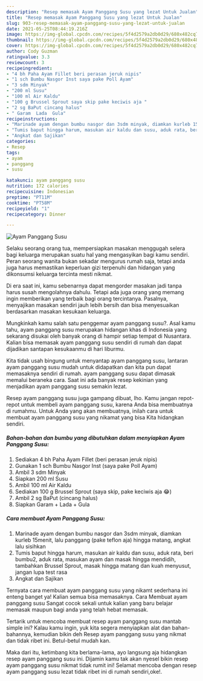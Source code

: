 ```yaml
---
description: "Resep memasak Ayam Panggang Susu yang lezat Untuk Jualan"
title: "Resep memasak Ayam Panggang Susu yang lezat Untuk Jualan"
slug: 903-resep-memasak-ayam-panggang-susu-yang-lezat-untuk-jualan
date: 2021-05-25T08:44:19.216Z
image: https://img-global.cpcdn.com/recipes/5f4d2579a2db0d29/680x482cq70/ayam-panggang-susu-foto-resep-utama.jpg
thumbnail: https://img-global.cpcdn.com/recipes/5f4d2579a2db0d29/680x482cq70/ayam-panggang-susu-foto-resep-utama.jpg
cover: https://img-global.cpcdn.com/recipes/5f4d2579a2db0d29/680x482cq70/ayam-panggang-susu-foto-resep-utama.jpg
author: Cody Guzman
ratingvalue: 3.3
reviewcount: 3
recipeingredient:
- "4 bh Paha Ayam Fillet beri perasan jeruk nipis"
- "1 sch Bumbu Nasgor Inst saya pake Poll Ayam"
- "3 sdm Minyak"
- "200 ml Susu"
- "100 ml Air Kaldu"
- "100 g Brussel Sprout saya skip pake keciwis aja "
- "2 sg BaPut cincang halus"
- " Garam  Lada  Gula"
recipeinstructions:
- "Marinade ayam dengan bumbu nasgor dan 3sdm minyak, diamkan kurleb 15menit, lalu panggang (pake teflon aja) hingga matang, angkat lalu sisihkan"
- "Tumis baput hingga harum, masukan air kaldu dan susu, aduk rata, beri bumbu2, aduk rata, masukan ayam dan masak hingga mendidih, tambahkan Brussel Sprout, masak hingga matang dan kuah menyusut, jangan lupa test rasa"
- "Angkat dan Sajikan"
categories:
- Resep
tags:
- ayam
- panggang
- susu

katakunci: ayam panggang susu 
nutrition: 172 calories
recipecuisine: Indonesian
preptime: "PT11M"
cooktime: "PT58M"
recipeyield: "1"
recipecategory: Dinner

---
```



![Ayam Panggang Susu](https://img-global.cpcdn.com/recipes/5f4d2579a2db0d29/680x482cq70/ayam-panggang-susu-foto-resep-utama.jpg)

Selaku seorang orang tua, mempersiapkan masakan menggugah selera bagi keluarga merupakan suatu hal yang mengasyikan bagi kamu sendiri. Peran seorang  wanita bukan sekadar mengurus rumah saja, tetapi anda juga harus memastikan keperluan gizi terpenuhi dan hidangan yang dikonsumsi keluarga tercinta mesti nikmat.

Di era  saat ini, kamu sebenarnya dapat mengorder masakan jadi tanpa harus susah mengolahnya dahulu. Tetapi ada juga orang yang memang ingin memberikan yang terbaik bagi orang tercintanya. Pasalnya, menyajikan masakan sendiri jauh lebih bersih dan bisa menyesuaikan berdasarkan masakan kesukaan keluarga. 



Mungkinkah kamu salah satu penggemar ayam panggang susu?. Asal kamu tahu, ayam panggang susu merupakan hidangan khas di Indonesia yang sekarang disukai oleh banyak orang di hampir setiap tempat di Nusantara. Kalian bisa memasak ayam panggang susu sendiri di rumah dan dapat dijadikan santapan kesukaanmu di hari liburmu.

Kita tidak usah bingung untuk menyantap ayam panggang susu, lantaran ayam panggang susu mudah untuk didapatkan dan kita pun dapat memasaknya sendiri di rumah. ayam panggang susu dapat dimasak memalui beraneka cara. Saat ini ada banyak resep kekinian yang menjadikan ayam panggang susu semakin lezat.

Resep ayam panggang susu juga gampang dibuat, lho. Kamu jangan repot-repot untuk membeli ayam panggang susu, karena Anda bisa membuatnya di rumahmu. Untuk Anda yang akan membuatnya, inilah cara untuk membuat ayam panggang susu yang nikamat yang bisa Kita hidangkan sendiri.

<!--inarticleads1-->

##### Bahan-bahan dan bumbu yang dibutuhkan dalam menyiapkan Ayam Panggang Susu:

1. Sediakan 4 bh Paha Ayam Fillet (beri perasan jeruk nipis)
1. Gunakan 1 sch Bumbu Nasgor Inst (saya pake Poll Ayam)
1. Ambil 3 sdm Minyak
1. Siapkan 200 ml Susu
1. Ambil 100 ml Air Kaldu
1. Sediakan 100 g Brussel Sprout (saya skip, pake keciwis aja 😂)
1. Ambil 2 sg BaPut (cincang halus)
1. Siapkan  Garam + Lada + Gula




<!--inarticleads2-->

##### Cara membuat Ayam Panggang Susu:

1. Marinade ayam dengan bumbu nasgor dan 3sdm minyak, diamkan kurleb 15menit, lalu panggang (pake teflon aja) hingga matang, angkat lalu sisihkan
1. Tumis baput hingga harum, masukan air kaldu dan susu, aduk rata, beri bumbu2, aduk rata, masukan ayam dan masak hingga mendidih, tambahkan Brussel Sprout, masak hingga matang dan kuah menyusut, jangan lupa test rasa
1. Angkat dan Sajikan




Ternyata cara membuat ayam panggang susu yang nikamt sederhana ini enteng banget ya! Kalian semua bisa memasaknya. Cara Membuat ayam panggang susu Sangat cocok sekali untuk kalian yang baru belajar memasak maupun bagi anda yang telah hebat memasak.

Tertarik untuk mencoba membuat resep ayam panggang susu mantab simple ini? Kalau kamu ingin, yuk kita segera menyiapkan alat dan bahan-bahannya, kemudian bikin deh Resep ayam panggang susu yang nikmat dan tidak ribet ini. Betul-betul mudah kan. 

Maka dari itu, ketimbang kita berlama-lama, ayo langsung aja hidangkan resep ayam panggang susu ini. Dijamin kamu tak akan nyesel bikin resep ayam panggang susu nikmat tidak rumit ini! Selamat mencoba dengan resep ayam panggang susu lezat tidak ribet ini di rumah sendiri,oke!.

